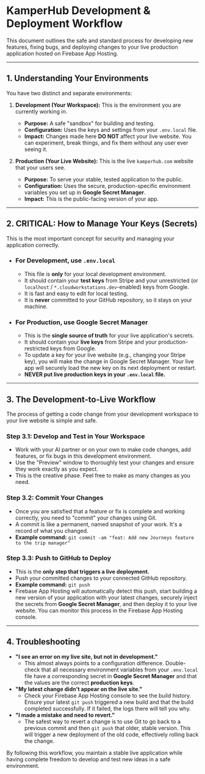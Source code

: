 # KamperHub Development & Deployment Workflow

This document outlines the safe and standard process for developing new features, fixing bugs, and deploying changes to your live production application hosted on Firebase App Hosting.

---

## 1. Understanding Your Environments

You have two distinct and separate environments:

1.  **Development (Your Workspace):** This is the environment you are currently working in.
    *   **Purpose:** A safe "sandbox" for building and testing.
    *   **Configuration:** Uses the keys and settings from your `.env.local` file.
    *   **Impact:** Changes made here **DO NOT** affect your live website. You can experiment, break things, and fix them without any user ever seeing it.

2.  **Production (Your Live Website):** This is the live `kamperhub.com` website that your users see.
    *   **Purpose:** To serve your stable, tested application to the public.
    *   **Configuration:** Uses the secure, production-specific environment variables you set up in **Google Secret Manager**.
    *   **Impact:** This is the public-facing version of your app.

---

## 2. CRITICAL: How to Manage Your Keys (Secrets)

This is the most important concept for security and managing your application correctly.

*   ### **For Development, use `.env.local`**
    *   This file is **only** for your local development environment.
    *   It should contain your **test keys** from Stripe and your unrestricted (or `localhost` / `*.cloudworkstations.dev`-enabled) keys from Google.
    *   It is fast and easy to edit for local testing.
    *   It is **never** committed to your GitHub repository, so it stays on your machine.

*   ### **For Production, use Google Secret Manager**
    *   This is the **single source of truth** for your live application's secrets.
    *   It should contain your **live keys** from Stripe and your production-restricted keys from Google.
    *   To update a key for your live website (e.g., changing your Stripe key), you will make the change in Google Secret Manager. Your live app will securely load the new key on its next deployment or restart.
    *   **NEVER put live production keys in your `.env.local` file.**

---

## 3. The Development-to-Live Workflow

The process of getting a code change from your development workspace to your live website is simple and safe.

### Step 3.1: Develop and Test in Your Workspace

*   Work with your AI partner or on your own to make code changes, add features, or fix bugs in this development environment.
*   Use the "Preview" window to thoroughly test your changes and ensure they work exactly as you expect.
*   This is the creative phase. Feel free to make as many changes as you need.

### Step 3.2: Commit Your Changes

*   Once you are satisfied that a feature or fix is complete and working correctly, you need to "commit" your changes using Git.
*   A commit is like a permanent, named snapshot of your work. It's a record of what you changed.
*   **Example command:** `git commit -am "feat: Add new Journeys feature to the trip manager"`

### Step 3.3: Push to GitHub to Deploy

*   This is the **only step that triggers a live deployment.**
*   Push your committed changes to your connected GitHub repository.
*   **Example command:** `git push`
*   Firebase App Hosting will automatically detect this push, start building a new version of your application with your latest changes, securely inject the secrets from **Google Secret Manager**, and then deploy it to your live website. You can monitor this process in the Firebase App Hosting console.

---

## 4. Troubleshooting

*   **"I see an error on my live site, but not in development."**
    *   This almost always points to a configuration difference. Double-check that all necessary environment variables from your `.env.local` file have a corresponding secret in **Google Secret Manager** and that the values are the correct **production keys**.
*   **"My latest change didn't appear on the live site."**
    *   Check your Firebase App Hosting console to see the build history. Ensure your latest `git push` triggered a new build and that the build completed successfully. If it failed, the logs there will tell you why.
*   **"I made a mistake and need to revert."**
    *   The safest way to revert a change is to use Git to go back to a previous commit and then `git push` that older, stable version. This will trigger a new deployment of the old code, effectively rolling back the change.

By following this workflow, you maintain a stable live application while having complete freedom to develop and test new ideas in a safe environment.
